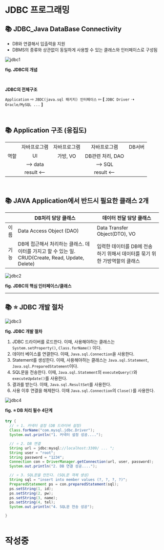 # JDBC 프로그래밍

## 📚 JDBC_Java DataBase Connectivity
- DB와 연결해서 입출력을 지원
- DBMS의 종류와 상관없이 동일하게 사용할 수 있는 클래스와 인터페이스로 구성됨

![jdbc1](./img/fig_jdbc1.png)

**fig. JDBC의 개념**

</br>

**JDBC의 전체구조**

`Application` ⇨ `JBDC(java.sql 패키지) 인터페이스` ⇦ **[** `JDBC Driver` ➝ `Oracle/MySQL ...` **]**

</br>

## 📚 Application 구조 (응집도)
|    |            |           |                |      |
|:--:|:----------:|:---------:|:--------------:|:----:|
|    |자바프로그램|자바프로그램|자바프로그램    |DB서버|
|역할|UI          |가방, VO   |DB관련 처리, DAO|      |
|    |⟶ data     |           |⟶ SQL         |      |
|    |   result ⟵|           |result ⟵      |      |

</br>

## 📚 JAVA Application에서 반드시 필요한 클래스 2개
|    |DB처리 담당 클래스|데이터 전달 담당 클래스|
|:--:|-------------------|-----------------------|
|이름|Data Access Object (DAO)|Data Transfer Object(DTO), VO|
|기능|DB에 접근해서 처리하는 클래스. 데이터를 가지고 할 수 있는 일. CRUD(Create, Read, Update, Delete)|입력한 데이터를 DB에 전송하기 위해서 데이터를 묶기 위한 가방역할의 클래스|

![jdbc2](./img/fig_jdbc2.png)

**fig. JDBC의 핵심 인터페이스/클래스**


---

## 📚 ⭐ JDBC 개발 절차

![jdbc3](./img/fig_jdbc3.png)

**fig. JDBC 개발 절차**

1. JDBC 드라이버를 로드한다. 이때, 사용해야하는 클래스는 `System.setProperty()`, `Class.forName()` 이다.
2. 데이터 베이스를 연결한다. 이때, `Java.sql.Connection`을 사용한다.
3. Statement를 생성한다. 이때, 사용해야하는 클래스는 `Java.sql.Statement`, `Java.sql.PreparedStatement`이다.
4. SQL문을 전송한다. 이때, `Java.sql.Statement`의 `executeQuery()`와 `executeUpdate()`를 사용한다.
5. 결과를 받는다. 이때, `Java.sql.ResultSet`를 사용한다.
6. 사용 이후 연결을 해제한다. 이때 `Java.sql.Connection`의 `Close()`를 사용한다.

![jdbc4](./img/fig_jdbc4.png)

**fig. ⭐ DB 처리 필수 4단계**

```java
try {
  // ⭐ 1. 커넥터 설정 (DB 드라이버 설정)
  Class.forName("com.mysql.jdbc.Driver");
  System.out.println("1. 커넥터 설정 성공....");

  // ⭐ 2. DB 연결
  String url = jdbc:mysql://localhost:3309/ ... ";
  String user = "root";
  String password = "1234";
  Connection con = DriverManager.getConnection(url, user, password);
  System.out.println("2. DB 연결 성공....");

  // ⭐ 3. SQL문을 만든다. (SQL문 객체 생성)
  String sql = "insert into member values (?, ?, ?, ?)";
  PreparedStatement ps = con.preparedStatement(sql);
  ps.setString(1, id);
  ps.setString(2, pw);
  ps.setString(3, name);
  ps.setString(4, tel);
  System.out.println("4. SQL문 전송 성공");

}



```


# 작성중








